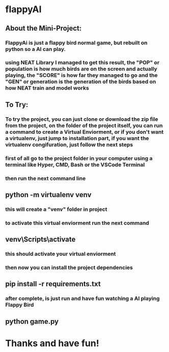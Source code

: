 # flappyAI


## About the Mini-Project:
### FlappyAi is just a flappy bird normal game, but rebuilt on python so a AI can play.
### using NEAT Library I managed to get this result, the "POP" or population is how much birds are on the screen and actually playing, the "SCORE" is how far they managed to go and the "GEN" or generation is the generation of the birds based on how NEAT train and model works


## To Try:
### To try the project, you can just clone or download the zip file from the project, on the folder of the project itself, you can run a command to create a Virtual Enviorment, or if you don't want a virtualenv, just jump to installation part, if you want the virtualenv congifuration, just follow the next steps

### first of all go to the project folder in your computer using a terminal like Hyper, CMD, Bash or the VSCode Terminal
### then run the next command line

## python -m virtualenv venv

### this will create a "venv" folder in project
### to activate this virtual enviorment run the next command

## venv\Scripts\activate

### this should activate your virtual enviorment
### then now you can install the project dependencies

## pip install -r requirements.txt 

### after complete, is just run and have fun watching a AI playing Flappy Bird

## python game.py


# Thanks and have fun!

